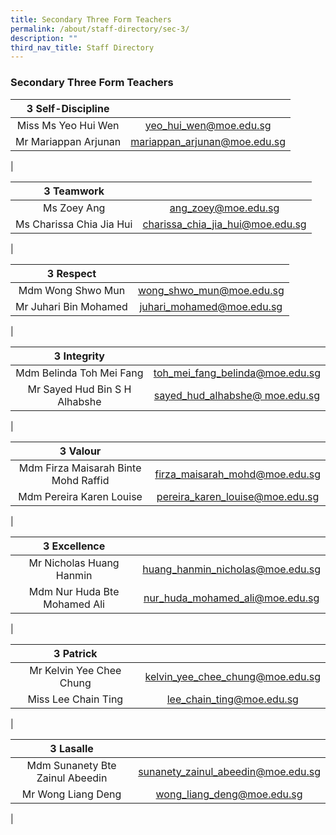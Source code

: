 ```yaml
---
title: Secondary Three Form Teachers
permalink: /about/staff-directory/sec-3/
description: ""
third_nav_title: Staff Directory
---
```

### **Secondary Three Form Teachers**

| 3 Self-Discipline |  |
|:---:|:---:|
| Miss Ms Yeo Hui Wen | [yeo_hui_wen@moe.edu.sg](mailto:yeo_hui_wen@moe.edu.sg) |
| Mr Mariappan Arjunan | [mariappan_arjunan@moe.edu.sg](mailto:mariappan_arjunan@moe.edu.sg) |
|

| 3 Teamwork |  |
|:---:|:---:|
| Ms Zoey Ang | [ang_zoey@moe.edu.sg](mailto:ang_zoey@moe.edu.sg) |
| Ms Charissa Chia Jia Hui | [charissa_chia_jia_hui@moe.edu.sg](mailto:charissa_chia_jia_hui@moe.edu.sg) |
|

| 3 Respect |  |
|:---:|:---:|
| Mdm Wong Shwo Mun | [wong_shwo_mun@moe.edu.sg](mailto:wong_shwo_mun@moe.edu.sg) |
| Mr Juhari Bin Mohamed | [juhari_mohamed@moe.edu.sg](mailto:juhari_mohamed@moe.edu.sg) |
|

| 3 Integrity |  |
|:---:|:---:|
| Mdm Belinda Toh Mei Fang | [toh_mei_fang_belinda@moe.edu.sg](mailto:toh_mei_fang_belinda@moe.edu.sg) |
| Mr Sayed Hud Bin S H Alhabshe | [sayed_hud_alhabshe@ moe.edu.sg](mailto:sayed_hud_alhabshe@moe.edu.sg) |
|

| 3 Valour |  |
|:---:|:---:|
| Mdm Firza Maisarah Binte Mohd Raffid | [firza_maisarah_mohd@moe.edu.sg](mailto:firza_maisarah_mohd@moe.edu.sg) |
| Mdm Pereira Karen Louise | [pereira_karen_louise@moe.edu.sg](mailto:pereira_karen_louise@moe.edu.sg) |
|

| 3 Excellence |  |
|:---:|:---:|
| Mr Nicholas Huang Hanmin | [huang_hanmin_nicholas@moe.edu.sg](mailto:huang_hanmin_nicholas@moe.edu.sg) |
| Mdm Nur Huda Bte Mohamed Ali | [nur_huda_mohamed_ali@moe.edu.sg](mailto:nur_huda_mohamed_ali@moe.edu.sg) |
|

| 3 Patrick |  |
|:---:|:---:|
| Mr Kelvin Yee Chee Chung | [kelvin_yee_chee_chung@moe.edu.sg](mailto:kelvin_yee_chee_chung@moe.edu.sg) |
| Miss Lee Chain Ting | [lee_chain_ting@moe.edu.sg](mailto:lee_chain_ting@moe.edu.sg) |
|

| 3 Lasalle |  |
|:---:|:---:|
| Mdm Sunanety Bte Zainul Abeedin | [sunanety_zainul_abeedin@moe.edu.sg](mailto:sunanety_zainul_abeedin@moe.edu.sg) |
| Mr Wong Liang Deng | [wong_liang_deng@moe.edu.sg](mailto:wong_liang_deng@moe.edu.sg) |
|